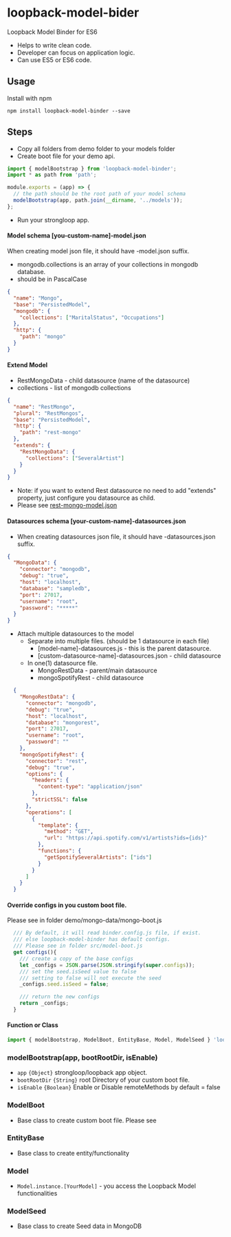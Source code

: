 # loopback-model-bider
Loopback Model Binder for ES6

* Helps to write clean code.
* Developer can focus on application logic.
* Can use ES5 or ES6 code.

## Usage

Install with npm

```
npm install loopback-model-binder --save
```

## Steps
* Copy all folders from demo folder to your models folder
* Create boot file for your demo api.
```javascript
import { modelBootstrap } from 'loopback-model-binder';
import * as path from 'path';

module.exports = (app) => {
  // the path should be the root path of your model schema
  modelBootstrap(app, path.join(__dirname, '../models'));
};
```
* Run your strongloop app.

#### Model schema [you-custom-name]-model.json 
When creating model json file, it should have -model.json suffix.

* mongodb.collections is an array of your collections in mongodb database.
* should be in PascalCase
``` json
{
  "name": "Mongo",
  "base": "PersistedModel",
  "mongodb": {
    "collections": ["MaritalStatus", "Occupations"]
  },
  "http": {
    "path": "mongo"
  }
}
```
#### Extend Model 
* RestMongoData - child datasource (name of the datasource) 
* collections - list of mongodb collections
``` json
{
  "name": "RestMongo",
  "plural": "RestMongos",
  "base": "PersistedModel",
  "http": {
    "path": "rest-mongo"
  },
  "extends": {
    "RestMongoData": {
      "collections": ["SeveralArtist"]
    }
  }
}
```
* Note: if you want to extend Rest datasource no need to add "extends" property, just configure you datasource as child.
* Please see [rest-mongo-model.json](https://github.com/aelbore/loopback-model-binder/blob/master/demo/rest-mongo/rest-mongo-model.json)

#### Datasources schema [your-custom-name]-datasources.json
* When creating datasources json file, it should have -datasources.json suffix.
```json
{
  "MongoData": {
    "connector": "mongodb",
    "debug": "true",
    "host": "localhost",
    "database": "sampledb",
    "port": 27017,
    "username": "root",
    "password": "*****"
  }
}
```
* Attach multiple datasources to the model
  * Separate into multiple files. (should be 1 datasource in each file)
    * [model-name]-datasources.js - this is the parent datasource.
    * [custom-datasource-name]-datasources.json - child datasource
  * In one(1) datasource file.
    * MongoRestData - parent/main datasource 
    * mongoSpotifyRest - child datasource
```json
  {
    "MongoRestData": {
      "connector": "mongodb",
      "debug": "true",
      "host": "localhost",
      "database": "mongorest",
      "port": 27017,
      "username": "root",
      "password": ""
    },
    "mongoSpotifyRest": {
      "connector": "rest",
      "debug": "true",
      "options": {
        "headers": {
          "content-type": "application/json"
        },
        "strictSSL": false
      },
      "operations": [
        { 
          "template": {
            "method": "GET",
            "url": "https://api.spotify.com/v1/artists?ids={ids}"
          },
          "functions": {
            "getSpotifySeveralArtists": ["ids"]
          }
        }
      ]
    }
  }  
```
    
#### Override configs in you custom boot file. 
Please see in folder demo/mongo-data/mongo-boot.js

```javascript
  /// By default, it will read binder.config.js file, if exist.
  /// else loopback-model-binder has default configs.
  /// Please see in folder src/model-boot.js 
  get configs(){
    /// create a copy of the base configs
    let _configs = JSON.parse(JSON.stringify(super.configs));
    /// set the seed.isSeed value to false
    /// setting to false will not execute the seed
    _configs.seed.isSeed = false;

    /// return the new configs
    return _configs;
  }
```

#### Function or Class 
```javascript
import { modelBootstrap, ModelBoot, EntityBase, Model, ModelSeed } 'loopback-model-binder';
```

### modelBootstrap(app, bootRootDir, isEnable)
  * `app` `{Object}` strongloop/loopback app object.
  * `bootRootDir` `{String}` root Directory of your custom boot file.
  * `isEnable` `{Boolean}` Enable or Disable remoteMethods by default = false

### ModelBoot 
  * Base class to create custom boot file. Please see 
  
### EntityBase
  * Base class to create entity/functionality

### Model
  * `Model.instance.[YourModel]` - you access the Loopback Model functionalities
  
### ModelSeed
  * Base class to create Seed data in MongoDB
